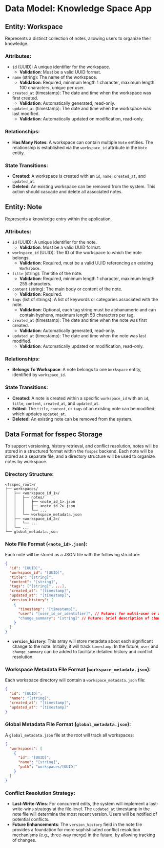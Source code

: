 # Data Model: Knowledge Space App

## Entity: Workspace

Represents a distinct collection of notes, allowing users to organize their knowledge.

### Attributes:

- `id` (UUID): A unique identifier for the workspace.
  - **Validation**: Must be a valid UUID format.
- `name` (string): The name of the workspace.
  - **Validation**: Required, minimum length 1 character, maximum length 100 characters, unique per user.
- `created_at` (timestamp): The date and time when the workspace was first created.
  - **Validation**: Automatically generated, read-only.
- `updated_at` (timestamp): The date and time when the workspace was last modified.
  - **Validation**: Automatically updated on modification, read-only.

### Relationships:

- **Has Many Notes**: A workspace can contain multiple `Note` entities. The relationship is established via the `workspace_id` attribute in the `Note` entity.

### State Transitions:

- **Created**: A workspace is created with an `id`, `name`, `created_at`, and `updated_at`.
- **Deleted**: An existing workspace can be removed from the system. This action should cascade and delete all associated notes.

## Entity: Note

Represents a knowledge entry within the application.

### Attributes:

- `id` (UUID): A unique identifier for the note.
  - **Validation**: Must be a valid UUID format.
- `workspace_id` (UUID): The ID of the workspace to which the note belongs.
  - **Validation**: Required, must be a valid UUID referencing an existing `Workspace`.
- `title` (string): The title of the note.
  - **Validation**: Required, minimum length 1 character, maximum length 255 characters.
- `content` (string): The main body or content of the note.
  - **Validation**: Required.
- `tags` (list of strings): A list of keywords or categories associated with the note.
  - **Validation**: Optional, each tag string must be alphanumeric and can contain hyphens, maximum length 50 characters per tag.
- `created_at` (timestamp): The date and time when the note was first created.
  - **Validation**: Automatically generated, read-only.
- `updated_at` (timestamp): The date and time when the note was last modified.
  - **Validation**: Automatically updated on modification, read-only.

### Relationships:

- **Belongs To Workspace**: A note belongs to one `Workspace` entity, identified by `workspace_id`.

### State Transitions:

- **Created**: A note is created within a specific `workspace_id` with an `id`, `title`, `content`, `created_at`, and `updated_at`.
- **Edited**: The `title`, `content`, or `tags` of an existing note can be modified, which updates `updated_at`.
- **Deleted**: An existing note can be removed from the system.

## Data Format for fsspec Storage

To support versioning, history retrieval, and conflict resolution, notes will be stored in a structured format within the `fsspec` backend. Each note will be stored as a separate file, and a directory structure will be used to organize notes by workspace.

### Directory Structure:

```
<fsspec_root>/
├── workspaces/
│   ├── <workspace_id_1>/
│   │   ├── notes/
│   │   │   ├── <note_id_1>.json
│   │   │   ├── <note_id_2>.json
│   │   │   └── ...
│   │   └── workspace_metadata.json
│   ├── <workspace_id_2>/
│   │   └── ...
│   └── ...
└── global_metadata.json
```

### Note File Format (`<note_id>.json`):

Each note will be stored as a JSON file with the following structure:

```json
{
  "id": "[UUID]",
  "workspace_id": "[UUID]",
  "title": "[string]",
  "content": "[string]",
  "tags": ["[string]", ...],
  "created_at": "[timestamp]",
  "updated_at": "[timestamp]",
  "version_history": [
    {
      "timestamp": "[timestamp]",
      "user": "[user_id_or_identifier]", // Future: for multi-user or audit
      "change_summary": "[string]" // Future: brief description of change
    }
  ]
}
```

- **`version_history`**: This array will store metadata about each significant change to the note. Initially, it will track `timestamp`. In the future, `user` and `change_summary` can be added to facilitate detailed history and conflict resolution.

### Workspace Metadata File Format (`workspace_metadata.json`):

Each workspace directory will contain a `workspace_metadata.json` file:

```json
{
  "id": "[UUID]",
  "name": "[string]",
  "created_at": "[timestamp]",
  "updated_at": "[timestamp]"
}
```

### Global Metadata File Format (`global_metadata.json`):

A `global_metadata.json` file at the root will track all workspaces:

```json
{
  "workspaces": [
    {
      "id": "[UUID]",
      "name": "[string]",
      "path": "workspaces/[UUID]"
    }
  ]
}
```

### Conflict Resolution Strategy:

- **Last-Write-Wins**: For concurrent edits, the system will implement a last-write-wins strategy at the file level. The `updated_at` timestamp in the note file will determine the most recent version. Users will be notified of potential conflicts.
- **Future Enhancements**: The `version_history` field in the note file provides a foundation for more sophisticated conflict resolution mechanisms (e.g., three-way merge) in the future, by allowing tracking of changes.

